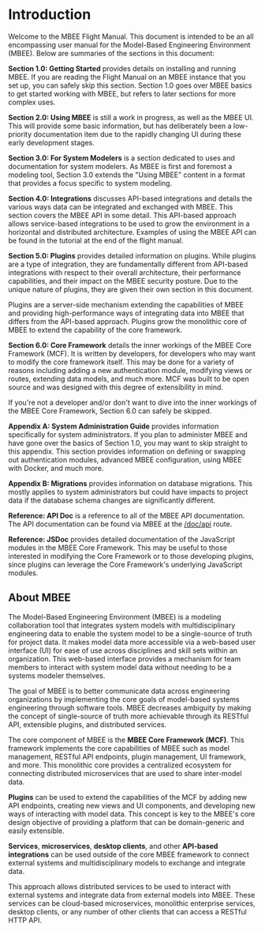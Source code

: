# Introduction

Welcome to the MBEE Flight Manual. This document is intended to be an all
encompassing user manual for the Model-Based Engineering Environment (MBEE).
Below are summaries of the sections in this document:

**Section 1.0: Getting Started** provides details on installing and running
MBEE. If you are reading the Flight Manual on an MBEE instance that you set up,
you can safely skip this section. Section 1.0 goes over MBEE basics to get
started working with MBEE, but refers to later sections for more complex uses.

**Section 2.0: Using MBEE** is still a work in progress, as well as the MBEE UI.
This will provide some basic information, but has deliberately been a low-priority
documentation item due to the rapidly changing UI during these early development stages.

**Section 3.0: For System Modelers**  is a section dedicated to uses and
documentation for system modelers. As MBEE is first and foremost a modeling
tool, Section 3.0 extends the "Using MBEE" content in a format that provides a
focus specific to system modeling.

**Section 4.0: Integrations** discusses API-based integrations and details the
various ways data can be integrated and exchanged with MBEE. This section
covers the MBEE API in some detail. This API-based approach allows
service-based integrations to be used to grow the environment in a horizontal
and distributed architecture. Examples of using the MBEE API can be found
in the tutorial at the end of the flight manual.

**Section 5.0: Plugins** provides detailed information on plugins. While plugins
are a type of integration, they are fundamentally different from
API-based integrations with respect to their overall architecture, their
performance capabilities, and their impact on the MBEE security posture. Due to
the unique nature of plugins, they are given their own section in this document.

Plugins are a server-side mechanism extending the capabilities of MBEE and
providing high-performance ways of integrating data into MBEE that differs from
the API-based approach. Plugins grow the monolithic core of MBEE to extend the
capability of the core framework.

**Section 6.0: Core Framework** details the inner workings of the MBEE Core
Framework (MCF). It is written by developers, for developers who may want to
modify the core framework itself. This may be done for a variety of reasons
including adding a new authentication module, modifying views or routes,
extending data models, and much more. MCF was built to be open source and was
designed with this degree of extensibility in mind.

If you're not a developer and/or don't want to dive into the inner workings of
the MBEE Core Framework, Section 6.0 can safely be skipped.

**Appendix A: System Administration Guide** provides information specifically
for system administrators. If you plan to administer MBEE and have gone over
the basics of Section 1.0, you may want to skip straight to this appendix. This
section provides information on defining or swapping out authentication modules,
advanced MBEE configuration, using MBEE with Docker, and much more.

**Appendix B: Migrations** provides information on database migrations. This
mostly applies to system administrators but could have impacts to project data
if the database schema changes are significantly different.

**Reference: API Doc** is a reference to all of the MBEE API documentation.
The API documentation can be found via MBEE at the [/doc/api](/doc/api) route.

**Reference: JSDoc** provides detailed documentation of the JavaScript modules
in the MBEE Core Framework. This may be useful to those interested in modifying
the Core Framework or to those developing plugins, since plugins can leverage
the Core Framework's underlying JavaScript modules.

## About MBEE

The Model-Based Engineering Environment (MBEE) is a modeling collaboration tool
that integrates system models with multidisciplinary engineering data to enable
the system model to be a single-source of truth for project data. It makes model
data more accessible via a web-based user interface (UI) for ease of use across
disciplines and skill sets within an organization. This web-based interface
provides a mechanism for team members to interact with system model data without
needing to be a systems modeler themselves.

The goal of MBEE is to better communicate data across engineering organizations
by implementing the core goals of model-based systems engineering through
software tools. MBEE decreases ambiguity by making the concept of single-source
of truth more achievable through its RESTful API, extensible plugins, and
distributed services.

The core component of MBEE is the **MBEE Core Framework (MCF)**. This framework
implements the core capabilities of MBEE such as model management, RESTful API
endpoints, plugin management, UI framework, and more. This monolithic core
provides a centralized ecosystem for connecting distributed microservices that
are used to share inter-model data.

**Plugins** can be used to extend the capabilities of the MCF by adding new API
endpoints, creating new views and UI components, and developing new ways of
interacting with model data. This concept is key to the MBEE's core design
objective of providing a platform that can be domain-generic and easily
extensible.

**Services**, **microservices**, **desktop clients**, and other **API-based
integrations** can be used outside of the core MBEE framework to connect
external systems and multidisciplinary models to exchange and integrate data.

This approach allows distributed services to be used to interact with external
systems and integrate data from external models into MBEE. These services can
be cloud-based microservices, monolithic enterprise services, desktop clients,
or any number of other clients that can access a RESTful HTTP API.
